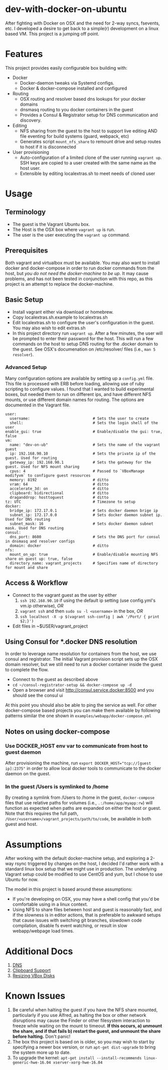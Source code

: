 # dev-with-docker-on-ubuntu

After fighting with Docker on OSX and the need for 2-way syncs, fsevents, etc.
I developed a desire to get back to a simple(r) development on a linux based
VM. This project is a jumping off point.

# Features

This project provides easily configurable box building with:

- Docker
  - Docker-daemon tweaks via Systemd configs.
  - Docker & docker-compose installed and configured
- Routing
  - OSX routing and resolver based dns lookups for your docker domains
  - dnsmasq routing to you docker containers in the guest
  - Provides a Consul & Registrator setup for DNS communication and discovery.
- Editing
  - NFS sharing from the guest to the host to support live editing AND file
    eventing for build systems (guard, webpack, etc)
  - Generates script `mount_nfs_share` to remount drive and setup routes to
    host if it is disconnected
- User provisioning
  - Auto-configuration of a limited clone of the user running `vagrant up`. SSH keys
    are copied to a user created with the same name as the host user.
  - Extensible by editing localextras.sh to meet needs of cloned user

# Usage

## Terminology

- The guest is the Vagrant Ubuntu box.
- The Host is the OSX box where `vagrant up` is run.
- The user is the user executing the `vagrant up` command.

## Prerequisites

Both vagrant and virtualbox must be available. You may also want to install
docker and docker-compose in order to run docker commands from the host, but
_you do not need the docker-machine to be up_. It may cause problems, and has
not been tested in conjunction with this repo, as this project is an attempt
to replace the docker-machine.

## Basic Setup

- Install vagrant either via download or homebrew.
- Copy localextras.sh.example to localextras.sh
- Edit localextras.sh to configure the user's configuration in the guest. You
  may also wish to edit extras.sh
- In this project directory run `vagrant up`. After a few minutes, the user
  will be prompted to enter their password for the host. This will run a few
  commands on the host to setup DNS routing for the .docker domain to the guest.
  See OSX's documenation on /etc/resolver/ files (i.e., `man 5 resolver`).

### Advanced Setup

Many configuration options are available by setting up a `config.yml` file.
This file is processed with ERB before loading, allowing use of ruby scripting
to configure values. I found that I wanted to build experimental boxes, but
needed them to run on different ips, and have different NFS mounts, or use
different domain names for routing. The options are documented in the Vagrant
file.

```
user:
  username:                            # Sets the user to create
  shell:                               # Sets the login shell of the user
enable_gui: true                       # Enable/disable the gui: true, false
vm:
  name: "dev-on-ub"                    # Sets the name of the vagrant guest
  ip: 192.168.90.10                    # Sets the private ip of the guest. Used for routing
  gateway_ip: 192.168.90.1             # Sets the gateway for the guest. Used for NFS mount sharing
  cpus: 4                              # Passed to `VBoxManage modifyvm` to configure guest resources
  memory: 8192                         # ditto
  vram: 64                             # ditto
  accelerate_3d: on                    # ditto
  clipboard: bidirectional             # ditto
  draganddrop: hosttoguest             # ditto
tz: UTC                                # Timezone to setup
docker:
  bridge_ip: 172.17.0.1                # Sets docker daemon brige ip
  subnet_ip: 172.17.0.0                # Sets docker daemon subnet ip. Used for DNS routing
  subnet_mask: 16                      # Sets docker daemon subnet mask. Used for DNS routing
consul:
  dns_port: 8600                       # Sets the DNS port for consul in dnsmasq and resolver configs
  domain: docker                       # ditto
nfs:
  mount_on_up: true                    # Enable/disable mounting NFS share on guest up: true, false
  directory_name: vagrant_projects     # Specifies name of directory for mount and share
```

## Access & Workflow

- Connect to the vagrant guest as the user by either
  1. `ssh 192.168.90.10` if using the default ip setting (use config.yml's vm.ip otherwise), _OR_
  1. `vagrant ssh` and then `sudo su -l <username>` in the box, _OR_
  1. `ssh localhost -X -p $(vagrant ssh-config | awk '/Port/ { print $2;}')`
- Edit files in ~\$USER/vagrant_project

## Using Consul for \*.docker DNS resolution

In order to leverage name resolution for containers from the host, we use consul
and registrator. The initial Vagrant provision script sets up the OSX domain
resolver, but we still need to run a docker container inside the guest to
complete the flow.

- Connect to the guest as described above
- `cd ~/consul-registrator-setup && docker-compose up -d`
- Open a browser and visit http://consul.service.docker:8500 and you should
  see the consul ui

At this point you should also be able to ping the service as well. For other
docker-compose based projects you can make them available by following patterns
similar the one shown in `examples/webapp/docker-compose.yml`

## Notes on using docker-compose

### Use DOCKER_HOST env var to communicate from host to guest daemon

After provisioning the machine, run `export DOCKER_HOST="tcp://[guest ip]:2375"`
in order to allow local docker tools to communicate to the docker daemon on
the guest.

### In the guest /Users is symlinked to /home

By creating a symlink from /Users to /home in the guest, `docker-compose` files
that use relative paths for volumes (i.e., `.:/home/app/myapp:rw`) will function
as expected when paths are expanded on either the host or guest. Note that this
requires the full path, `/User/<username>/vagrant_projects/path/to/code`, be
available in both guest and host.

# Assumptions

After working with the default docker-machine setup, and exploring a 2-way rsync
triggered by changes on the host, I decided I'd rather work with a standard linux
box setup that we might use in production. The underlying Vagrant setup could be
modified to use CentOS and yum, but I chose to use Ubuntu for now.

The model in this project is based around these assumptions:

- If you're developing on OSX, you may have a shell config that you'd be
  comfortable using in a linux context.
- Using NFS to share files between host and guest is reasonably fast, and if
  the slowness is in editor actions, that is preferable to awkward setups that
  cause issues with switching git branches, slowdown code compilation, disable
  fs event watching, or result in slow webapp/webpage load times.

# Additional Docs

1. [DNS](./docs/dns.md)
1. [Clipboard Support](./docs/clipboard_support.md)
1. [Resizing VBox Disks](./docs/resizing_vbox_disks.md)

# Known Issues

1. Be careful when halting the guest if you have the NFS share mounted, particularly
   if you use Alfred, as halting the box or other network disruptions may cause the
   Finder or other filesystem interaction to freeze while waiting on the mount to
   timeout. **If this occurs, a) unmount the share, and if that fails b) restart the
   guest, and unmount the share before halting.** Don't panic!
2. The box this project is based on is older, so you may wish to start by specifying
   a newer box version, or run `apt-get dist-upgrade` to bring the system more up to date.
3. To upgrade the kernel: `apt-get install --install-recommends linux-generic-hwe-16.04 xserver-xorg-hwe-16.04`
